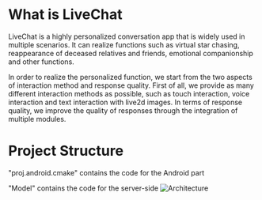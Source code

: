 # What is LiveChat
LiveChat is a highly personalized conversation app that is widely used in multiple scenarios. It can realize functions such as virtual star chasing, reappearance of deceased relatives and friends, emotional companionship and other functions.

In order to realize the personalized function, we start from the two aspects of interaction method and response quality. First of all, we provide as many different interaction methods as possible, such as touch interaction, voice interaction and text interaction with live2d images. In terms of response quality, we improve the quality of responses through the integration of multiple modules.

# Project Structure
"proj.android.cmake" contains the code for the Android part

"Model" contains the code for the server-side
![Architecture](https://user-images.githubusercontent.com/58210297/166419014-4e7aeac7-7bdc-48a1-99ae-e1a8a579292b.png)
